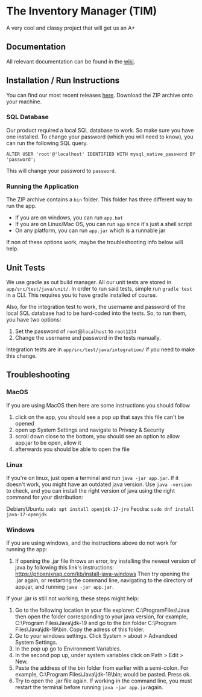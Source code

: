 # The Inventory Manager (TIM)
A very cool and classy project that will get us an A+

## Documentation
All relevant documentation can be found in the [wiki](https://github.com/Macintosh001/EECS-3311-final-project/wiki).

## Installation / Run Instructions
You can find our most recent releases [here](https://github.com/Macintosh001/EECS-3311-final-project/releases). 
Download the ZIP archive onto your machine.

### SQL Database

Our product required a local SQL database to work. So make sure you have one installed.
To change your password (which you will need to know), you can run the following SQL query.
```roomsql
ALTER USER 'root'@'localhost' IDENTIFIED WITH mysql_native_password BY 'password';
```

This will change your password to `password`.

### Running the Application

The ZIP archive contains a `bin` folder. This folder has three different way to run the app.

- If you are on windows, you can run `app.bat`
- If you are on Linux/Mac OS, you can run `app` since it's just a shell script
- On any platform, you can run `app.jar` which is a runnable jar

If non of these options work, maybe the troubleshooting info below will help.

## Unit Tests

We use gradle as out build manager. All our unit tests are stored in `app/src/test/java/unit/`. In order to run said tests, simple run `gradle test` in a CLI. This requires you to have gradle installed of course.

Also, for the integration test to work, the username and password of the local SQL database had to be hard-coded into the tests. So, to run them, you have two options:

1. Set the password of `root`@`localhost` to `root1234`
2. Change the username and password in the tests manually. 

Integration tests are in `app/src/test/java/integration/` if you need to make this change.

## Troubleshooting

### MacOS
If you are using MacOS then here are some instructions you should follow
1. click on the app, you should see a pop up that says this file can't be opened
2. open up System Settings and navigate to Privacy & Security
3. scroll down close to the bottom, you should see an option to allow app.jar to be open, allow it
4. afterwards you should be able to open the file

### Linux
If you're on linux, just open a terminal and run `java -jar app.jar`. If it doesn't work, you might have an outdated java version. Use  `java -version` to check, and you can install the right version of java using the right command for your distribution:

Debian/Ubuntu `sudo apt install openjdk-17-jre`
Feodra: `sudo dnf install java-17-openjdk`

### Windows
If you are using windows, and the instructions above do not work for running the app:
1. If opening the .jar file throws an error, try installing the newest version of java by following this link's instructions: https://phoenixnap.com/kb/install-java-windows Then try opening the .jar again, or restarting the command line, navigating to the directory of app.jar, and running `java -jar app.jar`.

If your .jar is still not working, these steps might help:
1.  Go to the following location in your file explorer: C:\ProgramFiles\Java then open the folder corresponding to your java version, for example, C:\Program Files\Java\jdk-19 and go to the bin folder C:\Program Files\Java\jdk-19\bin. Copy the adress of this folder.
2. Go to your windows settings. Click System > about > Advandced System Settings. 
3. In the pop up go to Environment Variables. 
4. In the second pop up, under system variables click on Path > Edit > New. 
5. Paste the address of the bin folder from earlier with a semi-colon. For example, C:\Program Files\Java\jdk-19\bin; would be pasted. Press ok.
6. Try to open the .jar file again. If working in the command line, you must restart the terminal before running `java -jar app.jar`again.



